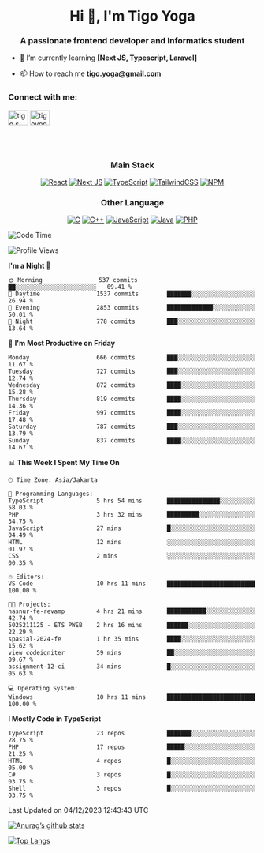 <h1 align="center">Hi 👋, I'm Tigo Yoga</h1>
<h3 align="center">A passionate frontend developer and Informatics student</h3>

- 🌱 I’m currently learning **[Next JS, Typescript, Laravel]**

- 📫 How to reach me **tigo.yoga@gmail.com**

<h3 align="left">Connect with me:</h3>
<p align="left">
<a href="https://linkedin.com/in/tigo s yoga" target="blank"><img align="center" src="https://raw.githubusercontent.com/rahuldkjain/github-profile-readme-generator/master/src/images/icons/Social/linked-in-alt.svg" alt="tigo s yoga" height="30" width="40" /></a>
<a href="https://instagram.com/tigoyoga" target="blank"><img align="center" src="https://raw.githubusercontent.com/rahuldkjain/github-profile-readme-generator/master/src/images/icons/Social/instagram.svg" alt="tigoyoga" height="30" width="40" /></a>
</p>

<br/>
<br/>

<h3 align="center">Main Stack</h3>
<div align="center">
  
  <a href="">![React](https://img.shields.io/badge/react-%2320232a.svg?style=for-the-badge&logo=react&logoColor=%2361DAFB)</a>
  <a href="">![Next JS](https://img.shields.io/badge/Next-black?style=for-the-badge&logo=next.js&logoColor=white)</a>
   <a href="">![TypeScript](https://img.shields.io/badge/typescript-%23007ACC.svg?style=for-the-badge&logo=typescript&logoColor=white)</a>
  <a href="">![TailwindCSS](https://img.shields.io/badge/tailwindcss-%2338B2AC.svg?style=for-the-badge&logo=tailwind-css&logoColor=white)</a>
  <a href="">![NPM](https://img.shields.io/badge/NPM-%23000000.svg?style=for-the-badge&logo=npm&logoColor=white)</a>
</div>
<h3 align="center">Other Language</h3>
<div align="center">
  
  <a href="">![C](https://img.shields.io/badge/c-%2300599C.svg?style=for-the-badge&logo=c&logoColor=white)</a>
  <a href="">![C++](https://img.shields.io/badge/c++-%2300599C.svg?style=for-the-badge&logo=c%2B%2B&logoColor=white)</a>
  <a href="">![JavaScript](https://img.shields.io/badge/javascript-%23323330.svg?style=for-the-badge&logo=javascript&logoColor=%23F7DF1E)</a>
  <a href="">![Java](https://img.shields.io/badge/java-%23ED8B00.svg?style=for-the-badge&logo=java&logoColor=white)</a>
  <a href="">![PHP](https://img.shields.io/badge/php-%23777BB4.svg?style=for-the-badge&logo=php&logoColor=white)</a>
</div>

<!--START_SECTION:waka-->
![Code Time](http://img.shields.io/badge/Code%20Time-674%20hrs%2049%20mins-blue)

![Profile Views](http://img.shields.io/badge/Profile%20Views-4-blue)

**I'm a Night 🦉** 

```text
🌞 Morning                537 commits         ██░░░░░░░░░░░░░░░░░░░░░░░   09.41 % 
🌆 Daytime                1537 commits        ███████░░░░░░░░░░░░░░░░░░   26.94 % 
🌃 Evening                2853 commits        █████████████░░░░░░░░░░░░   50.01 % 
🌙 Night                  778 commits         ███░░░░░░░░░░░░░░░░░░░░░░   13.64 % 
```
📅 **I'm Most Productive on Friday** 

```text
Monday                   666 commits         ███░░░░░░░░░░░░░░░░░░░░░░   11.67 % 
Tuesday                  727 commits         ███░░░░░░░░░░░░░░░░░░░░░░   12.74 % 
Wednesday                872 commits         ████░░░░░░░░░░░░░░░░░░░░░   15.28 % 
Thursday                 819 commits         ████░░░░░░░░░░░░░░░░░░░░░   14.36 % 
Friday                   997 commits         ████░░░░░░░░░░░░░░░░░░░░░   17.48 % 
Saturday                 787 commits         ███░░░░░░░░░░░░░░░░░░░░░░   13.79 % 
Sunday                   837 commits         ████░░░░░░░░░░░░░░░░░░░░░   14.67 % 
```


📊 **This Week I Spent My Time On** 

```text
🕑︎ Time Zone: Asia/Jakarta

💬 Programming Languages: 
TypeScript               5 hrs 54 mins       ███████████████░░░░░░░░░░   58.03 % 
PHP                      3 hrs 32 mins       █████████░░░░░░░░░░░░░░░░   34.75 % 
JavaScript               27 mins             █░░░░░░░░░░░░░░░░░░░░░░░░   04.49 % 
HTML                     12 mins             ░░░░░░░░░░░░░░░░░░░░░░░░░   01.97 % 
CSS                      2 mins              ░░░░░░░░░░░░░░░░░░░░░░░░░   00.35 % 

🔥 Editors: 
VS Code                  10 hrs 11 mins      █████████████████████████   100.00 % 

🐱‍💻 Projects: 
hasnur-fe-revamp         4 hrs 21 mins       ███████████░░░░░░░░░░░░░░   42.74 % 
5025211125 - ETS PWEB    2 hrs 16 mins       ██████░░░░░░░░░░░░░░░░░░░   22.29 % 
spasial-2024-fe          1 hr 35 mins        ████░░░░░░░░░░░░░░░░░░░░░   15.62 % 
view_codeigniter         59 mins             ██░░░░░░░░░░░░░░░░░░░░░░░   09.67 % 
assignment-12-ci         34 mins             █░░░░░░░░░░░░░░░░░░░░░░░░   05.63 % 

💻 Operating System: 
Windows                  10 hrs 11 mins      █████████████████████████   100.00 % 
```

**I Mostly Code in TypeScript** 

```text
TypeScript               23 repos            ███████░░░░░░░░░░░░░░░░░░   28.75 % 
PHP                      17 repos            █████░░░░░░░░░░░░░░░░░░░░   21.25 % 
HTML                     4 repos             █░░░░░░░░░░░░░░░░░░░░░░░░   05.00 % 
C#                       3 repos             █░░░░░░░░░░░░░░░░░░░░░░░░   03.75 % 
Shell                    3 repos             █░░░░░░░░░░░░░░░░░░░░░░░░   03.75 % 
```




 Last Updated on 04/12/2023 12:43:43 UTC
<!--END_SECTION:waka-->

[![Anurag’s github stats](https://github-readme-stats.vercel.app/api?username=tigoyoga)](https://github.com/tigoyoga)

[![Top Langs](https://github-readme-stats.vercel.app/api/top-langs/?username=tigoyoga&layout=compact)](https://github.com/tigoyoga)
